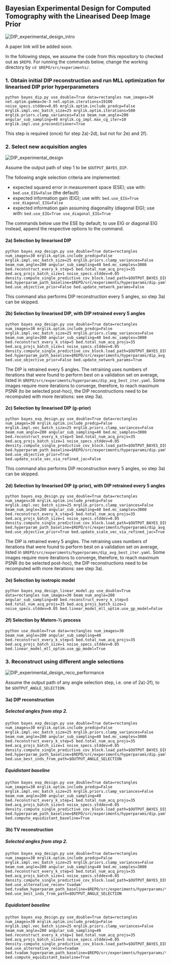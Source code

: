 ## Bayesian Experimental Design for Computed Tomography with the Linearised Deep Image Prior

![DIP_experimental_design_intro](https://user-images.githubusercontent.com/50658913/172893131-0098c325-fe2a-4985-9644-5a4a6c04e1cc.png)

A paper link will be added soon.

In the following steps, we assume the code from this repository to checked out
as `$REPO`. For running the commands below, change the working directory by
`cd $REPO/src/experiments/`.


### 1.  Obtain initial DIP reconstruction and run MLL optimization for linearised DIP prior hyperparameters

```shell
python bayes_dip.py use_double=True data=rectangles num_images=30 net.optim.gamma=3e-3 net.optim.iterations=19100 noise_specs.stddev=0.05 mrglik.optim.include_predcp=False mrglik.impl.vec_batch_size=25 mrglik.optim.iterations=500 mrglik.priors.clamp_variances=False beam_num_angle=200 angular_sub_sampling=40 mrglik.cg_impl.max_cg_iter=10 mrglik.impl.use_preconditioner=True
```

This step is required (once) for step 2a)-2d), but not for 2e) and 2f).


### 2.  Select new acquisition angles

![DIP_experimental_design](https://user-images.githubusercontent.com/50658913/172891797-a1be058b-9125-48fc-9b03-60f0817aca31.png)

Assume the output path of step 1 to be `$OUTPUT_BAYES_DIP`.

The following angle selection criteria are implemented:
  * expected squared error in measurement space (ESE); use with: `bed.use_EIG=False` (the default)
  * expected information gain (EIG); use with: `bed.use_EIG=True use_diagonal_EIG=False`
  * expected information gain assuming diagonality (diagonal EIG); use with: `bed.use_EIG=True use_diagonal_EIG=True`

The commands below use the ESE by default; to use EIG or diagonal EIG instead, append the respective options to the command.

#### 2a)  Selection by linearised DIP

```shell
python bayes_exp_design.py use_double=True data=rectangles num_images=30 mrglik.optim.include_predcp=False mrglik.impl.vec_batch_size=25 mrglik.priors.clamp_variances=False beam_num_angle=200 angular_sub_sampling=40 bed.mc_samples=3000 bed.reconstruct_every_k_step=5 bed.total_num_acq_projs=35 bed.acq_projs_batch_size=1 noise_specs.stddev=0.05 density.compute_single_predictive_cov_block.load_path=$OUTPUT_BAYES_DIP bed.hyperparam_path_baseline=$REPO/src/experiments/hyperparams/dip.yaml bed.use_objective_prior=False bed.update_network_params=False
```

This command also performs DIP reconstruction every 5 angles, so step 3a) can be skipped.

#### 2b)  Selection by linearised DIP, with DIP retrained every 5 angles

```shell
python bayes_exp_design.py use_double=True data=rectangles num_images=30 mrglik.optim.include_predcp=False mrglik.impl.vec_batch_size=25 mrglik.priors.clamp_variances=False beam_num_angle=200 angular_sub_sampling=40 bed.mc_samples=3000 bed.reconstruct_every_k_step=5 bed.total_num_acq_projs=35 bed.acq_projs_batch_size=1 noise_specs.stddev=0.05 density.compute_single_predictive_cov_block.load_path=$OUTPUT_BAYES_DIP bed.hyperparam_path_baseline=$REPO/src/experiments/hyperparams/dip_avg_best_iter.yaml bed.use_objective_prior=False bed.update_network_params=True
```

The DIP is retrained every 5 angles.  The retraining uses numbers of iterations
that were found to perform best on a validation set on average, listed in
`$REPO/src/experiments/hyperparams/dip_avg_best_iter.yaml`.  Some images require
more iterations to converge, therefore, to reach maximum PSNR (to be selected
post-hoc), the DIP reconstructions need to be recomputed with more iterations:
see step 3a).

#### 2c)  Selection by linearised DIP (g-prior)

```shell
python bayes_exp_design.py use_double=True data=rectangles num_images=30 mrglik.optim.include_predcp=False mrglik.impl.vec_batch_size=25 mrglik.priors.clamp_variances=False beam_num_angle=200 angular_sub_sampling=40 bed.mc_samples=3000 bed.reconstruct_every_k_step=5 bed.total_num_acq_projs=35 bed.acq_projs_batch_size=1 noise_specs.stddev=0.05 density.compute_single_predictive_cov_block.load_path=$OUTPUT_BAYES_DIP bed.hyperparam_path_baseline=$REPO/src/experiments/hyperparams/dip.yaml bed.use_objective_prior=True bed.update_scale_vec_via_refined_jac=False
```

This command also performs DIP reconstruction every 5 angles, so step 3a) can be skipped.

#### 2d)  Selection by linearised DIP (g-prior), with DIP retrained every 5 angles

```shell
python bayes_exp_design.py use_double=True data=rectangles num_images=30 mrglik.optim.include_predcp=False mrglik.impl.vec_batch_size=25 mrglik.priors.clamp_variances=False beam_num_angle=200 angular_sub_sampling=40 bed.mc_samples=3000 bed.reconstruct_every_k_step=5 bed.total_num_acq_projs=35 bed.acq_projs_batch_size=1 noise_specs.stddev=0.05 density.compute_single_predictive_cov_block.load_path=$OUTPUT_BAYES_DIP bed.hyperparam_path_baseline=$REPO/src/experiments/hyperparams/dip_avg_best_iter.yaml bed.use_objective_prior=True bed.update_scale_vec_via_refined_jac=True
```

The DIP is retrained every 5 angles.  The retraining uses numbers of iterations
that were found to perform best on a validation set on average, listed in
`$REPO/src/experiments/hyperparams/dip_avg_best_iter.yaml`.  Some images require
more iterations to converge, therefore, to reach maximum PSNR (to be selected
post-hoc), the DIP reconstructions need to be recomputed with more iterations:
see step 3a).

#### 2e)  Selection by isotropic model

```shell
python bayes_exp_design_linear_model.py use_double=True data=rectangles num_images=30 beam_num_angle=200 angular_sub_sampling=40 bed.reconstruct_every_k_step=5 bed.total_num_acq_projs=35 bed.acq_projs_batch_size=1 noise_specs.stddev=0.05 bed.linear_model_mll_optim.use_gp_model=False
```

#### 2f)  Selection by Matern-½ process

```shell
python use_double=True data=rectangles num_images=30 beam_num_angle=200 angular_sub_sampling=40 bed.reconstruct_every_k_step=5 bed.total_num_acq_projs=35 bed.acq_projs_batch_size=1 noise_specs.stddev=0.05 bed.linear_model_mll_optim.use_gp_model=True
```


### 3.  Reconstruct using different angle selections

![DIP_experimental_design_reco_performance](https://user-images.githubusercontent.com/50658913/172892786-042400a6-b8af-412a-ab8e-f5b9814d83ab.png)

Assume the output path of any angle selection step, i.e. one of 2a)-2f), to be
`$OUTPUT_ANGLE_SELECTION`.

#### 3a)  DIP reconstruction

#####  Selected angles from step 2.

```shell
python bayes_exp_design.py use_double=True data=rectangles num_images=30 mrglik.optim.include_predcp=False mrglik.impl.vec_batch_size=25 mrglik.priors.clamp_variances=False beam_num_angle=200 angular_sub_sampling=40 bed.mc_samples=3000 bed.reconstruct_every_k_step=5 bed.total_num_acq_projs=35 bed.acq_projs_batch_size=1 noise_specs.stddev=0.05 density.compute_single_predictive_cov_block.load_path=$OUTPUT_BAYES_DIP bed.hyperparam_path_baseline=$REPO/src/experiments/hyperparams/dip.yaml bed.use_best_inds_from_path=$OUTPUT_ANGLE_SELECTION
```

#####  Equidistant baseline

```shell
python bayes_exp_design.py use_double=True data=rectangles num_images=30 mrglik.optim.include_predcp=False mrglik.impl.vec_batch_size=25 mrglik.priors.clamp_variances=False beam_num_angle=200 angular_sub_sampling=40 bed.reconstruct_every_k_step=1 bed.total_num_acq_projs=35 bed.acq_projs_batch_size=5 noise_specs.stddev=0.05 density.compute_single_predictive_cov_block.load_path=$OUTPUT_BAYES_DIP bed.hyperparam_path_baseline=$REPO/src/experiments/hyperparams/dip.yaml bed.compute_equidistant_baseline=True
```

#### 3b)  TV reconstruction

#####  Selected angles from step 2.

```shell
python bayes_exp_design.py use_double=True data=rectangles num_images=30 mrglik.optim.include_predcp=False mrglik.impl.vec_batch_size=25 mrglik.priors.clamp_variances=False beam_num_angle=200 angular_sub_sampling=40 bed.mc_samples=3000 bed.reconstruct_every_k_step=5 bed.total_num_acq_projs=35 bed.acq_projs_batch_size=1 noise_specs.stddev=0.05 density.compute_single_predictive_cov_block.load_path=$OUTPUT_BAYES_DIP bed.use_alternative_recon='tvadam' bed.tvadam_hyperparam_path_baseline=$REPO/src/experiments/hyperparams/tvadam.yaml bed.use_best_inds_from_path=$OUTPUT_ANGLE_SELECTION
```

#####  Equidistant baseline

```shell
python bayes_exp_design.py use_double=True data=rectangles num_images=30 mrglik.optim.include_predcp=False mrglik.impl.vec_batch_size=25 mrglik.priors.clamp_variances=False beam_num_angle=200 angular_sub_sampling=40 bed.reconstruct_every_k_step=1 bed.total_num_acq_projs=35 bed.acq_projs_batch_size=5 noise_specs.stddev=0.05 density.compute_single_predictive_cov_block.load_path=$OUTPUT_BAYES_DIP bed.use_alternative_recon=tvadam bed.tvadam_hyperparam_path_baseline=$REPO/src/experiments/hyperparams/tvadam.yaml bed.compute_equidistant_baseline=True
```
